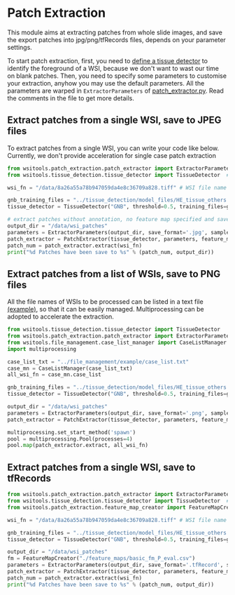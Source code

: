 # Patch Extraction
This module aims at extracting patches from whole slide images, and save the export patches into jpg/png/tfRecords files, depends on your parameter settings.   

To start patch extraction, first, you need to [define a tissue detector](../tissue_detection/tissue_detector.md) to identify the foreground of a WSI, because we don't want to wast our time on blank patches. Then, you need to specify some parameters to customise your extraction, anyhow you may use the default parameters. All the parameters are warped in ```ExtractorParameters``` of [patch_extractor.py](../../wsitools/patch_extraction/patch_extractor.py). Read the comments in the file to get more details. 

## Extract patches from a single WSI, save to JPEG files
To extract patches from a single WSI, you can write your code like below.    
Currently, we don't provide acceleration for single case patch extraction
```python
from wsitools.patch_extraction.patch_extractor import ExtractorParameters, PatchExtractor
from wsitools.tissue_detection.tissue_detector import TissueDetector  # import dependent packages

wsi_fn = "/data/8a26a55a78b947059da4e8c36709a828.tiff" # WSI file name

gnb_training_files = "../tissue_detection/model_files/HE_tissue_others.tsv"
tissue_detector = TissueDetector("GNB", threshold=0.5, training_files=gnb_training_files)

# extract patches without annotation, no feature map specified and save patches to '.jpg'
output_dir = "/data/wsi_patches"
parameters = ExtractorParameters(output_dir, save_format='.jpg', sample_cnt=-1)
patch_extractor = PatchExtractor(tissue_detector, parameters, feature_map=None, annotations=None)
patch_num = patch_extractor.extract(wsi_fn)
print("%d Patches have been save to %s" % (patch_num, output_dir))
```

## Extract patches from a list of WSIs, save to PNG files
All the file names of WSIs to be processed can be listed in a text file [(example)](../../wsitools/file_management/example/case_list.txt), so that it can be easily managed.
Multiprocessing can be adopted to accelerate the extraction.
```python
from wsitools.tissue_detection.tissue_detector import TissueDetector 
from wsitools.patch_extraction.patch_extractor import ExtractorParameters, PatchExtractor
from wsitools.file_management.case_list_manager import CaseListManager
import multiprocessing

case_list_txt = "../file_management/example/case_list.txt"
case_mn = CaseListManager(case_list_txt)
all_wsi_fn = case_mn.case_list

gnb_training_files = "../tissue_detection/model_files/HE_tissue_others.tsv"
tissue_detector = TissueDetector("GNB", threshold=0.5, training_files=gnb_training_files)

output_dir = "/data/wsi_patches"
parameters = ExtractorParameters(output_dir, save_format='.png', sample_cnt=-1)
patch_extractor = PatchExtractor(tissue_detector, parameters, feature_map=None, annotations=None)

multiprocessing.set_start_method('spawn')
pool = multiprocessing.Pool(processes=4)
pool.map(patch_extractor.extract, all_wsi_fn)
```
## Extract patches from a single WSI, save to tfRecords
```python
from wsitools.patch_extraction.patch_extractor import ExtractorParameters, PatchExtractor
from wsitools.tissue_detection.tissue_detector import TissueDetector  # import dependent packages
from wsitools.patch_extraction.feature_map_creator import FeatureMapCreator

wsi_fn = "/data/8a26a55a78b947059da4e8c36709a828.tiff" # WSI file name

gnb_training_files = "../tissue_detection/model_files/HE_tissue_others.tsv"
tissue_detector = TissueDetector("GNB", threshold=0.5, training_files=gnb_training_files)

output_dir = "/data/wsi_patches"
fm = FeatureMapCreator("./feature_maps/basic_fm_P_eval.csv")
parameters = ExtractorParameters(output_dir, save_format='.tfRecord', sample_cnt=-1)
patch_extractor = PatchExtractor(tissue_detector, parameters, feature_map=fm, annotations=None)
patch_num = patch_extractor.extract(wsi_fn)
print("%d Patches have been save to %s" % (patch_num, output_dir))
```












